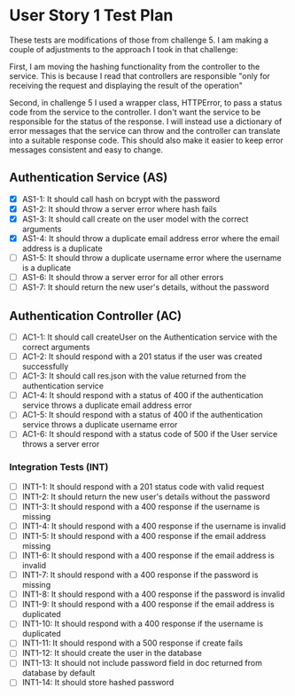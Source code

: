 # User Story 1 Test Plan

These tests are modifications of those from challenge 5. I am making a couple of adjustments to the approach I took in that challenge:

First, I am moving the hashing functionality from the controller to the service. This is because I read that controllers are responsible "only for receiving the request and displaying the result of the operation"

Second, in challenge 5 I used a wrapper class, HTTPError, to pass a status code from the service to the controller. I don't want the service to be responsible for the status of the response. I will instead use a dictionary of error messages that the service can throw and the controller can translate into a suitable response code. This should also make it easier to keep error messages consistent and easy to change.

## Authentication Service (AS)

- [x] AS1-1: It should call hash on bcrypt with the password
- [x] AS1-2: It should throw a server error where hash fails
- [x] AS1-3: It should call create on the user model with the correct arguments
- [x] AS1-4: It should throw a duplicate email address error where the email address is a duplicate
- [ ] AS1-5: It should throw a duplicate username error where the username is a duplicate
- [ ] AS1-6: It should throw a server error for all other errors
- [ ] AS1-7: It should return the new user's details, without the password

## Authentication Controller (AC)

- [ ] AC1-1: It should call createUser on the Authentication service with the correct arguments
- [ ] AC1-2: It should respond with a 201 status if the user was created successfully
- [ ] AC1-3: It should call res.json with the value returned from the authentication service
- [ ] AC1-4: It should respond with a status of 400 if the authentication service throws a duplicate email address error
- [ ] AC1-5: It should respond with a status of 400 if the authentication service throws a duplicate username error
- [ ] AC1-6: It should respond with a status code of 500 if the User service throws a server error

### Integration Tests (INT)

- [ ] INT1-1: It should respond with a 201 status code with valid request
- [ ] INT1-2: It should return the new user's details without the password
- [ ] INT1-3: It should respond with a 400 response if the username is missing
- [ ] INT1-4: It should respond with a 400 response if the username is invalid
- [ ] INT1-5: It should respond with a 400 response if the email address missing
- [ ] INT1-6: It should respond with a 400 response if the email address is invalid
- [ ] INT1-7: It should respond with a 400 response if the password is missing
- [ ] INT1-8: It should respond with a 400 response if the password is invalid
- [ ] INT1-9: It should respond with a 400 response if the email address is duplicated
- [ ] INT1-10: It should respond with a 400 response if the username is duplicated
- [ ] INT1-11: It should respond with a 500 response if create fails
- [ ] INT1-12: It should create the user in the database
- [ ] INT1-13: It should not include password field in doc returned from database by default
- [ ] INT1-14: It should store hashed password
